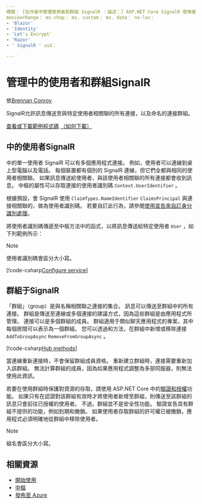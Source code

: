 ```yaml
---
標題： [在作者中管理使用者和群組 SignalR ：描述：] ASP.NET Core SignalR 使用者和群組管理的總覽。
monikerRange： ms-chap： ms. custom： ms. date： no-loc：
- 'Blazor'
- 'Identity'
- 'Let's Encrypt'
- 'Razor'
- ' SignalR ' uid： 

---
```


# <a name="manage-users-and-groups-in-signalr"></a>管理中的使用者和群組SignalR

依[Brennan Conroy](https://github.com/BrennanConroy)

SignalR允許訊息傳送至與特定使用者相關聯的所有連接，以及命名的連接群組。

[查看或下載範例程式碼](https://github.com/dotnet/AspNetCore.Docs/tree/master/aspnetcore/signalr/groups/sample/) [（如何下載）](xref:index#how-to-download-a-sample)

## <a name="users-in-signalr"></a>中的使用者SignalR

中的單一使用者 SignalR 可以有多個應用程式連接。 例如，使用者可以連線到桌上型電腦以及電話。 每個裝置都有個別的 SignalR 連線，但它們全都與相同的使用者相關聯。 如果訊息傳送給使用者，與該使用者相關聯的所有連接都會收到訊息。 中樞的屬性可以存取連接的使用者識別碼 `Context.UserIdentifier` 。

根據預設，會 SignalR 使用 `ClaimTypes.NameIdentifier` `ClaimsPrincipal` 與連接相關聯的，做為使用者識別碼。 若要自訂此行為，請參閱[使用宣告來自訂身分識別處理](xref:signalr/authn-and-authz#use-claims-to-customize-identity-handling)。

將使用者識別碼傳遞至中樞方法中的函式，以將訊息傳送給特定使用者 `User` ，如下列範例所示：

> [!NOTE]
> 使用者識別碼會區分大小寫。

[!code-csharp[Configure service](groups/sample/Hubs/ChatHub.cs?range=29-32)]

## <a name="groups-in-signalr"></a>群組于SignalR

「群組」（group）是與名稱相關聯之連接的集合。 訊息可以傳送至群組中的所有連接。 群組是傳送至連線或多個連接的建議方式，因為這些群組是由應用程式所管理。 連接可以是多個群組的成員。 群組適用于類似聊天應用程式的專案，其中每個房間可以表示為一個群組。 您可以透過和方法，在群組中新增或移除連接 `AddToGroupAsync` `RemoveFromGroupAsync` 。

[!code-csharp[Hub methods](groups/sample/Hubs/ChatHub.cs?range=15-27)]

當連線重新連接時，不會保留群組成員資格。 重新建立群組時，連接需要重新加入該群組。 無法計算群組的成員，因為如果應用程式調整為多部伺服器，則無法使用此資訊。

若要在使用群組時保護對資源的存取，請使用 ASP.NET Core 中的[驗證和授權](xref:signalr/authn-and-authz)功能。 如果只有在認證對該群組有效時才將使用者新增至群組，則傳送至該群組的訊息只會前往已授權的使用者。 不過，群組並不是安全性功能。 驗證宣告具有群組不提供的功能，例如到期和撤銷。 如果使用者存取群組的許可權已被撤銷，應用程式必須明確地從群組中移除使用者。

> [!NOTE]
> 組名會區分大小寫。

## <a name="related-resources"></a>相關資源

* [開始使用](xref:tutorials/signalr)
* [中樞](xref:signalr/hubs)
* [發佈至 Azure](xref:signalr/publish-to-azure-web-app)
